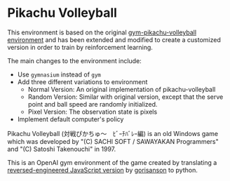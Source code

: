 # Pikachu Volleyball

This environment is based on the original [gym-pikachu-volleyball environment](https://github.com/HoseongLee/gym-pikachu-volleyball) and has been extended and modified to create a customized version in order to train by reinforcement learning. 

The main changes to the environment include:
* Use `gymnasium` instead of `gym`
* Add three different variations to environment
  * Normal Version: An original implementation of pikachu-volleyball 
  * Random Version: Similar with original version, except that the serve point and ball speed are randomly initialized.
  * Pixel Version: The observation state is pixels
* Implement default computer's policy


Pikachu Volleyball (対戦ぴかちゅ～　ﾋﾞｰﾁﾊﾞﾚｰ編) is an old Windows game which was developed by
"(C) SACHI SOFT / SAWAYAKAN Programmers" and "(C) Satoshi Takenouchi" in 1997.

This is an OpenAI gym environment of the game created by translating
a [reversed-engineered JavaScript version](https://github.com/gorisanson/pikachu-volleyball)
by [gorisanson](https://github.com/gorisanson) to python.